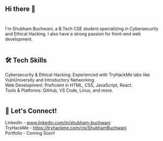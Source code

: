 ## Hi there 👋<br><br>

I'm Shubham Buchwani, a B.Tech CSE student specializing in Cybersecurity and Ethical Hacking. I also have a strong passion for front-end web development.<br><br>

## 🛠️ Tech Skills<br>
Cybersecurity & Ethical Hacking: Experienced with TryHackMe labs like VulnUniversity and Introductory Networking.<br>
Web Development: Proficient in HTML, CSS, JavaScript, React.<br>
Tools & Platforms: GitHub, VS Code, Linux, and more.<br><br>

## 🔗 Let's Connect!<br>
LinkedIn - www.linkedin.com/in/shubham-buchwani<br>
TryHackMe - https://tryhackme.com/r/p/ShubhamBuchwani<br>
Portfolio - Coming Soon!
